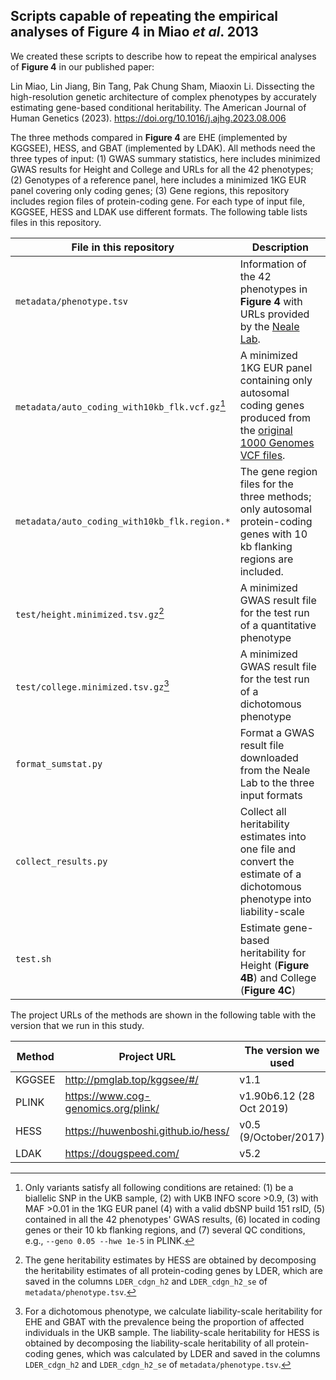 ## Scripts capable of repeating the empirical analyses of Figure 4 in Miao *et al*. 2013

We created these scripts to describe how to repeat the empirical analyses of **Figure 4** in our published paper:

Lin Miao, Lin Jiang, Bin Tang, Pak Chung Sham, Miaoxin Li.
Dissecting the high-resolution genetic architecture of complex phenotypes by accurately
estimating gene-based conditional heritability.
The American Journal of Human Genetics (2023). https://doi.org/10.1016/j.ajhg.2023.08.006

The three methods compared in **Figure 4** are EHE (implemented by KGGSEE), HESS, and GBAT (implemented by LDAK). All
methods need the three types of input: (1) GWAS summary statistics, here includes minimized GWAS results
for Height and College and URLs for all the 42 phenotypes; (2) Genotypes of a reference panel, here includes
a minimized 1KG EUR panel covering only coding genes; (3) Gene regions, this repository includes region files of 
protein-coding gene. For each type of input file, KGGSEE, HESS and LDAK use different formats. 
The following table lists files in this repository.

| File in this repository                        | Description                                                                                                                                                                             |
|------------------------------------------------|-----------------------------------------------------------------------------------------------------------------------------------------------------------------------------------------|
| `metadata/phenotype.tsv`                       | Information of the 42 phenotypes in **Figure 4** with URLs provided by the [Neale Lab](http://www.nealelab.is/uk-biobank).                                                              |
| `metadata/auto_coding_with10kb_flk.vcf.gz`[^1] | A minimized 1KG EUR panel containing only autosomal coding genes produced from the [original 1000 Genomes VCF files](https://ftp-trace.ncbi.nih.gov/1000genomes/ftp/release/20130502/). |
| `metadata/auto_coding_with10kb_flk.region.*`   | The gene region files for the three methods; only autosomal protein-coding genes with 10 kb flanking regions are included.                                                              |
| `test/height.minimized.tsv.gz`[^2]             | A minimized GWAS result file for the test run of a quantitative phenotype                                                                                                               |
| `test/college.minimized.tsv.gz`[^3]            | A minimized GWAS result file for the test run of a dichotomous phenotype                                                                                                                |
| `format_sumstat.py`                            | Format a GWAS result file downloaded from the Neale Lab to the three input formats                                                                                                      |
| `collect_results.py`                           | Collect all heritability estimates into one file and convert the estimate of a dichotomous phenotype into liability-scale                                                               |
| `test.sh`                                      | Estimate gene-based heritability for Height (**Figure 4B**) and College (**Figure 4C**)                                                                                                 |

[^1]: Only variants satisfy all following conditions are retained: (1) be a biallelic SNP in the UKB sample, (2)
with UKB INFO score >0.9, (3) with MAF >0.01 in the 1KG EUR panel (4) with a valid dbSNP build 151 rsID, (5) contained
in all the 42 phenotypes' GWAS results, (6) located in coding genes or their 10 kb flanking regions, and (7) several QC
conditions, e.g., `--geno 0.05 --hwe 1e-5` in PLINK.

[^2]: The gene heritability estimates by HESS are obtained by decomposing the heritability estimates of all protein-coding 
genes by LDER, which are saved in the columns `LDER_cdgn_h2` and `LDER_cdgn_h2_se` of `metadata/phenotype.tsv`.

[^3]: For a dichotomous phenotype, we calculate liability-scale heritability for EHE and GBAT with the prevalence
being the proportion of affected individuals in the UKB sample. The liability-scale heritability for HESS is obtained by
decomposing the liability-scale heritability of all protein-coding genes, which was calculated by LDER and saved in
the columns `LDER_cdgn_h2` and `LDER_cdgn_h2_se` of `metadata/phenotype.tsv`.

The project URLs of the methods are shown in the following table with the version that we run in this study.

| Method | Project URL                         | The version we used      |
|--------|-------------------------------------|--------------------------|
| KGGSEE | http://pmglab.top/kggsee/#/         | v1.1                     |
| PLINK  | https://www.cog-genomics.org/plink/ | v1.90b6.12 (28 Oct 2019) |
| HESS   | https://huwenboshi.github.io/hess/  | v0.5 (9/October/2017)    |
| LDAK   | https://dougspeed.com/              | v5.2                     |

